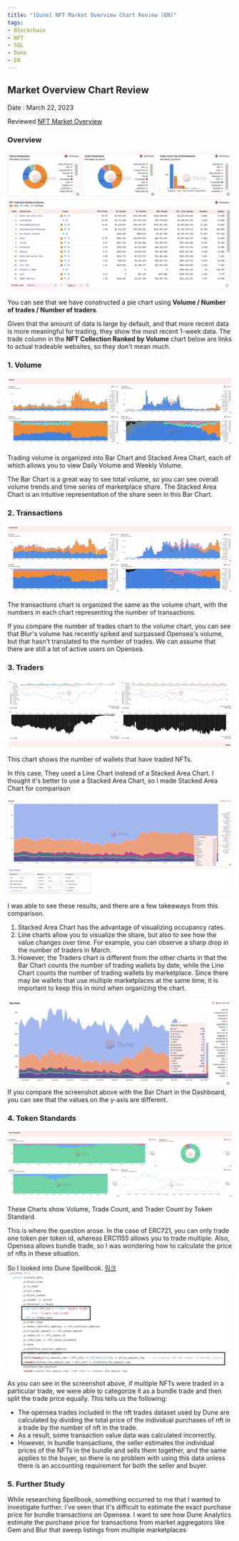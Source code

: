 ```yaml
---
title: "[Dune] NFT Market Overview Chart Review (EN)"
tags:
- Blockchain
- NFT
- SQL
- Dune
- EN
---
```



## Market Overview Chart Review
Date : March 22, 2023

Reviewed [NFT Market Overview](https://dune.com/hildobby/NFTs)

### Overview

![Screenshot](/notes/dune_nft/images/market_overview/01_overview.png)

You can see that we have constructed a pie chart using **Volume / Number of trades / Number of traders**.

Given that the amount of data is large by default, and that more recent data is more meaningful for trading, they show the most recent 1-week data.
The trade column in the **NFT Collection Ranked by Volume** chart below are links to actual tradeable websites, so they don't mean much.

### 1. Volume

![Screenshot](/notes/dune_nft/images/market_overview/02_volume.png)

Trading volume is organized into Bar Chart and Stacked Area Chart, each of which allows you to view Daily Volume and Weekly Volume.

The Bar Chart is a great way to see total volume, so you can see overall volume trends and time series of marketplace share.
The Stacked Area Chart is an intuitive representation of the share seen in this Bar Chart.



### 2. Transactions

![Screenshot](/notes/dune_nft/images/market_overview/03_transactions.png)

The transactions chart is organized the same as the volume chart, with the numbers in each chart representing the number of transactions.

If you compare the number of trades chart to the volume chart, you can see that Blur's volume has recently spiked and surpassed Opensea's volume, but that hasn't translated to the number of trades. We can assume that there are still a lot of active users on Opensea.

### 3. Traders

![Screenshot](/notes/dune_nft/images/market_overview/04_traders.png)

This chart shows the number of wallets that have traded NFTs.

In this case, They used a Line Chart instead of a Stacked Area Chart. I thought it's better to use a Stacked Area Chart, so I made Stacked Area Chart for comparison

![Screenshot](/notes/dune_nft/images/market_overview/04_1_traders_area.png)

I was able to see these results, and there are a few takeaways from this comparison.

1. Stacked Area Chart has the advantage of visualizing occupancy rates.
2. Line charts allow you to visualize the share, but also to see how the value changes over time. For example, you can observe a sharp drop in the number of traders in March.
3. However, the Traders chart is different from the other charts in that the Bar Chart counts the number of trading wallets by date, while the Line Chart counts the number of trading wallets by marketplace. Since there may be wallets that use multiple marketplaces at the same time, it is important to keep this in mind when organizing the chart.

![Screenshot](/notes/dune_nft/images/market_overview/04_2_traders_area_2.png)
If you compare the screenshot above with the Bar Chart in the Dashboard, you can see that the values on the y-axis are different.

### 4. Token Standards

![Screenshot](/notes/dune_nft/images/market_overview/05_token_standards.png)

These Charts show Volume, Trade Count, and Trader Count by Token Standard.

This is where the question arose.
In the case of ERC721, you can only trade one token per token id, whereas ERC1155 allows you to trade multiple.
Also, Opensea allows bundle trade, so I was wondering how to calculate the price of nfts in these situation.

So I looked into Dune Spellbook. [링크](https://dune.com/spellbook#!/model/model.spellbook.seaport_v2_ethereum_trades)
![Screenshot](/notes/dune_nft/images/market_overview/06_spellbook_opensea.png)

As you can see in the screenshot above, if multiple NFTs were traded in a particular trade, we were able to categorize it as a bundle trade and then split the trade price equally.
This tells us the following:

- The opensea trades included in the nft trades dataset used by Dune are calculated by dividing the total price of the individual purchases of nft in a trade by the number of nft in the trade.
- As a result, some transaction value data was calculated incorrectly.
- However, in bundle transactions, the seller estimates the individual prices of the NFTs in the bundle and sells them together, and the same applies to the buyer, so there is no problem with using this data unless there is an accounting requirement for both the seller and buyer.

### 5. Further Study

While researching Spellbook, something occurred to me that I wanted to investigate further.
I've seen that it's difficult to estimate the exact purchase price for bundle transactions on Opensea.
I want to see how Dune Analytics estimate the purchase price for transactions from market aggregators like Gem and Blur that sweep listings from multiple marketplaces
